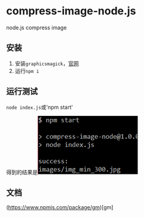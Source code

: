 # compress-image-node.js
node.js compress image 

## 安装
1. 安装`graphicsmagick`，[官网](http://www.graphicsmagick.org)
2. 运行`npm i`

## 运行测试
`node index.js`或'npm start'

得到的结果是![image](./result.png)

## 文档
(https://www.npmjs.com/package/gm)[gm]
